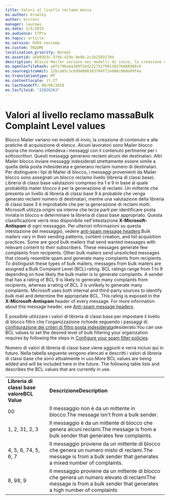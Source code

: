 ```yaml
---
title: Valori al livello reclamo massa
ms.author: krowley
author: kccross
manager: laurawi
ms.date: 3/5/2015
ms.audience: ITPro
ms.topic: article
ms.service: O365-seccomp
ms.custom: TN2DMC
localization_priority: Normal
ms.assetid: a5b03b3c-37dd-429e-8e9b-2c1b25031794
description: Blocco Mailer variano nei modelli di invio, la creazione di contenuto e alle pratiche di acquisizione di elenco. Alcuni lavoratori sono Mailer blocco buona che inviano intendeva i messaggi con il contenuto pertinente per i sottoscrittori. Questi messaggi generano reclami alcuni dei destinatari. Altri Mailer blocco inviare messaggi indesiderati strettamente essere simile a quella della posta indesiderata e generano reclami numero di destinatari. Per distinguere i tipi di Mailer di blocco, i messaggi provenienti da Mailer blocco sono assegnati un blocco reclamo livello (libreria di classi base). Libreria di classi base valutazioni compreso tra 1 e 9 in base al quale probabilità mailer blocco è per la generazione di reclami. Un mittente che presenta un livello di libreria di classi base 9 è probabile che venga generato reclami numero di destinatari, mentre una valutazione della libreria di classi base 3 è improbabile che per la generazione di reclami molti. Microsoft utilizza origini sia interne che terze parti per identificare posta inviata in blocco e determinare la libreria di classi base appropriato. Questa classificazione verrà reso disponibile nell'intestazione X-Microsoft-Antispam di ogni messaggio. Per ulteriori informazioni su questa intestazione del messaggio, vedere anti-spam message headers.
ms.openlocfilehash: adf179ba4a309f2ed22275179013b576888960c6
ms.sourcegitcommit: 22bca85c3c6d946083d3784f72e886c068d49f4a
ms.translationtype: MT
ms.contentlocale: it-IT
ms.lasthandoff: 08/06/2018
ms.locfileid: "22026263"
---
```

# <a name="bulk-complaint-level-values"></a><span data-ttu-id="f8f84-112">Valori al livello reclamo massa</span><span class="sxs-lookup"><span data-stu-id="f8f84-112">Bulk Complaint Level values</span></span>

<span data-ttu-id="f8f84-p102">Blocco Mailer variano nei modelli di invio, la creazione di contenuto e alle pratiche di acquisizione di elenco. Alcuni lavoratori sono Mailer blocco buona che inviano intendeva i messaggi con il contenuto pertinente per i sottoscrittori. Questi messaggi generano reclami alcuni dei destinatari. Altri Mailer blocco inviare messaggi indesiderati strettamente essere simile a quella della posta indesiderata e generano reclami numero di destinatari. Per distinguere i tipi di Mailer di blocco, i messaggi provenienti da Mailer blocco sono assegnati un blocco reclamo livello (libreria di classi base). Libreria di classi base valutazioni compreso tra 1 e 9 in base al quale probabilità mailer blocco è per la generazione di reclami. Un mittente che presenta un livello di libreria di classi base 9 è probabile che venga generato reclami numero di destinatari, mentre una valutazione della libreria di classi base 3 è improbabile che per la generazione di reclami molti. Microsoft utilizza origini sia interne che terze parti per identificare posta inviata in blocco e determinare la libreria di classi base appropriato. Questa classificazione verrà reso disponibile nell'intestazione **X-Microsoft-Antispam** di ogni messaggio. Per ulteriori informazioni su questa intestazione del messaggio, vedere [anti-spam message headers](anti-spam-message-headers.md).</span><span class="sxs-lookup"><span data-stu-id="f8f84-p102">Bulk mailers vary in their sending patterns, content creation, and list acquisition practices. Some are good bulk mailers that send wanted messages with relevant content to their subscribers. These messages generate few complaints from recipients. Other bulk mailers send unsolicited messages that closely resemble spam and generate many complaints from recipients. To distinguish these types of bulk mailers, messages from bulk mailers are assigned a Bulk Complaint Level (BCL) rating. BCL ratings range from 1 to 9 depending on how likely the bulk mailer is to generate complaints. A sender that has a rating of BCL 9 is likely to generate many complaints from recipients, whereas a rating of BCL 3 is unlikely to generate many complaints. Microsoft uses both internal and third-party sources to identify bulk mail and determine the appropriate BCL. This rating is exposed in the **X-Microsoft-Antispam** header of every message. For more information about this message header, see [Anti-spam message headers](anti-spam-message-headers.md).</span></span> 
  
<span data-ttu-id="f8f84-123">È possibile utilizzare i valori di libreria di classi base per impostare il livello di blocco filtro che l'organizzazione richiede seguendo i passaggi di [configurazione dei criteri di filtro posta indesiderata](configure-your-spam-filter-policies.md)desiderato.</span><span class="sxs-lookup"><span data-stu-id="f8f84-123">You can use BCL values to set the desired level of bulk filtering your organization requires by following the steps in [Configure your spam filter policies](configure-your-spam-filter-policies.md).</span></span>
  
<span data-ttu-id="f8f84-p103">Numero di valori di libreria di classi base viene aggiunti e verrà inclusi qui in futuro. Nella tabella seguente vengono elencati e descritti i valori di libreria di classi base che sono attualmente in uso.</span><span class="sxs-lookup"><span data-stu-id="f8f84-p103">More BCL values are being added and will be included here in the future. The following table lists and describes the BCL values that are currently in use.</span></span>
  
|||
|:-----|:-----|
|<span data-ttu-id="f8f84-126">**Libreria di classi base valore**</span><span class="sxs-lookup"><span data-stu-id="f8f84-126">**BCL Value**</span></span> <br/> |<span data-ttu-id="f8f84-127">**Descrizione**</span><span class="sxs-lookup"><span data-stu-id="f8f84-127">**Description**</span></span> <br/> |
|<span data-ttu-id="f8f84-128">0</span><span class="sxs-lookup"><span data-stu-id="f8f84-128">0</span></span>  <br/> |<span data-ttu-id="f8f84-129">Il messaggio non è da un mittente in blocco.</span><span class="sxs-lookup"><span data-stu-id="f8f84-129">The message isn't from a bulk sender.</span></span>  <br/> |
|<span data-ttu-id="f8f84-130">1, 2, 3</span><span class="sxs-lookup"><span data-stu-id="f8f84-130">1, 2, 3</span></span>  <br/> |<span data-ttu-id="f8f84-131">Il messaggio è da un mittente di blocco che genera alcuni reclami.</span><span class="sxs-lookup"><span data-stu-id="f8f84-131">The message is from a bulk sender that generates few complaints.</span></span>  <br/> |
|<span data-ttu-id="f8f84-132">4, 5, 6, 7</span><span class="sxs-lookup"><span data-stu-id="f8f84-132">4, 5, 6, 7</span></span>  <br/> |<span data-ttu-id="f8f84-133">Il messaggio proviene da un mittente di blocco che genera un numero misto di reclami.</span><span class="sxs-lookup"><span data-stu-id="f8f84-133">The message is from a bulk sender that generates a mixed number of complaints.</span></span>  <br/> |
|<span data-ttu-id="f8f84-134">8, 9</span><span class="sxs-lookup"><span data-stu-id="f8f84-134">8, 9</span></span>  <br/> |<span data-ttu-id="f8f84-135">Il messaggio proviene da un mittente di blocco che genera un numero elevato di reclami</span><span class="sxs-lookup"><span data-stu-id="f8f84-135">The message is from a bulk sender that generates a high number of complaints</span></span>  <br/> |
   

